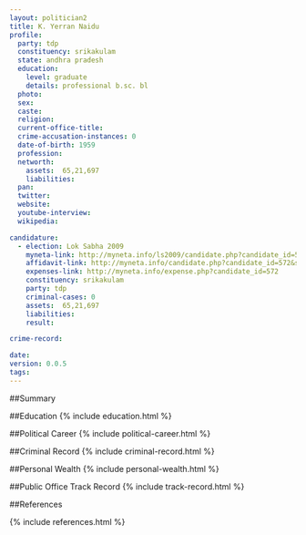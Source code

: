 ```yaml
---
layout: politician2
title: K. Yerran Naidu
profile: 
  party: tdp
  constituency: srikakulam
  state: andhra pradesh
  education: 
    level: graduate
    details: professional b.sc. bl
  photo: 
  sex: 
  caste: 
  religion: 
  current-office-title: 
  crime-accusation-instances: 0
  date-of-birth: 1959
  profession: 
  networth: 
    assets:  65,21,697
    liabilities: 
  pan: 
  twitter: 
  website: 
  youtube-interview: 
  wikipedia: 

candidature: 
  - election: Lok Sabha 2009
    myneta-link: http://myneta.info/ls2009/candidate.php?candidate_id=572
    affidavit-link: http://myneta.info/candidate.php?candidate_id=572&scan=original
    expenses-link: http://myneta.info/expense.php?candidate_id=572
    constituency: srikakulam 
    party: tdp
    criminal-cases: 0
    assets:  65,21,697
    liabilities: 
    result:  

crime-record: 

date: 
version: 0.0.5
tags: 
---
```

##Summary


##Education
{% include education.html %}


##Political Career
{% include political-career.html %}


##Criminal Record
{% include criminal-record.html %}


##Personal Wealth
{% include personal-wealth.html %}


##Public Office Track Record
{% include track-record.html %}


##References


{% include references.html %}